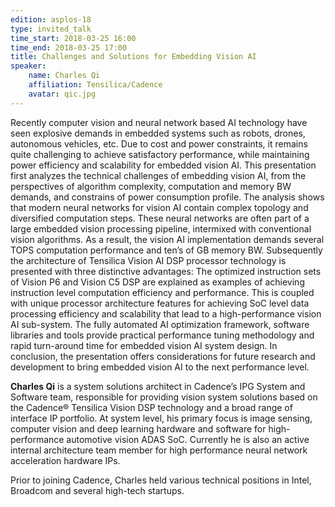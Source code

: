 ```yaml
---
edition: asplos-18
type: invited_talk
time_start: 2018-03-25 16:00
time_end: 2018-03-25 17:00
title: Challenges and Solutions for Embedding Vision AI
speaker:
    name: Charles Qi
    affiliation: Tensilica/Cadence
    avatar: qic.jpg
---
```

Recently computer vision and neural network based AI technology have seen explosive demands in embedded systems such as robots, drones, autonomous vehicles, etc. Due to cost and power constraints, it remains quite challenging to achieve satisfactory performance, while maintaining power efficiency and scalability for embedded vision AI. This presentation first analyzes the technical challenges of embedding vision AI, from the perspectives of algorithm complexity, computation and memory BW demands, and constrains of power consumption profile. The analysis shows that modern neural networks for vision AI contain complex topology and diversified computation steps. These neural networks are often part of a large embedded vision processing pipeline, intermixed with conventional vision algorithms. As a result, the vision AI implementation demands several TOPS computation performance and ten’s of GB memory BW. Subsequently the architecture of Tensilica Vision AI DSP processor technology is presented with three distinctive advantages: The optimized instruction sets of Vision P6 and Vision C5 DSP are explained as examples of achieving instruction level computation efficiency and performance. This is coupled with unique processor architecture features for achieving SoC level data processing efficiency and scalability that lead to a high-performance vision AI sub-system. The fully automated AI optimization framework, software libraries and tools provide practical performance tuning methodology and rapid turn-around time for embedded vision AI system design. In conclusion, the presentation offers considerations for future research and development to bring embedded vision AI to the next performance level.

**Charles Qi** is a system solutions architect in Cadence’s IPG System and Software team, responsible for providing vision system solutions based on the Cadence® Tensilica Vision DSP technology and a broad range of interface IP portfolio. At system level, his primary focus is image sensing, computer vision and deep learning hardware and software for high-performance automotive vision ADAS SoC. Currently he is also an active internal architecture team member for high performance neural network acceleration hardware IPs.

Prior to joining Cadence, Charles held various technical positions in Intel, Broadcom and several high-tech startups.
